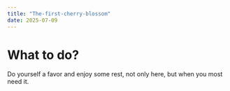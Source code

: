 ```yaml
---
title: "The-first-cherry-blossom"
date: 2025-07-09
---
```

# What to do?
Do yourself a favor and enjoy some rest, not only here, but when you most need it.
